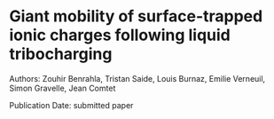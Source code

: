 # Giant mobility of surface-trapped ionic charges following liquid tribocharging

Authors: Zouhir Benrahla, Tristan Saide, Louis Burnaz, Emilie Verneuil, Simon Gravelle, Jean Comtet

Publication Date: submitted paper

